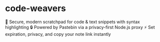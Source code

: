 # code-weavers
📝 Secure, modern scratchpad for code &amp; text snippets with syntax highlighting 🔒 Powered by Pastebin via a privacy-first Node.js proxy ⚡ Set expiration, privacy, and copy your note link instantly
